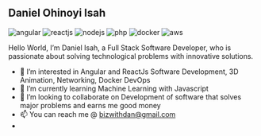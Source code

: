 ## Daniel Ohinoyi Isah

![angular](https://user-images.githubusercontent.com/15150357/218482195-19bd15fb-56cd-4311-aec3-08fe3809f917.png) 
![reactjs](https://user-images.githubusercontent.com/15150357/218482261-dd4e5d23-9cf1-4da3-9800-8d7265831090.png)
![nodejs](https://user-images.githubusercontent.com/15150357/218482311-bd80c323-b285-4519-8413-3ea16e7960d8.png)
![php](https://user-images.githubusercontent.com/15150357/218482380-b776be75-9ab9-491f-af60-fa7333b4c2b5.png)
![docker](https://user-images.githubusercontent.com/15150357/218486101-7d8c8bc6-fd53-4831-ae43-3a81b591f19f.png)
![aws](https://user-images.githubusercontent.com/15150357/218486131-91ed12fd-bb9b-49ab-80e0-98f31fc957d6.png)

Hello World, I’m Daniel Isah, a Full Stack Software Developer, who is passionate about solving technological problems with innovative solutions.

- 👀 I’m interested in Angular and ReactJs Software Development, 3D Animation, Networking, Docker DevOps
- 🌱 I’m currently learning Machine Learning with Javascript
- 💞️ I’m looking to collaborate on Development of software that solves major problems and earns me good money
- 📫 You can reach me @ bizwithdan@gmail.com
- 

<!---
danzycool/danzycool is a ✨ special ✨ repository because its `README.md` (this file) appears on your GitHub profile.
You can click the Preview link to take a look at your changes.
--->
